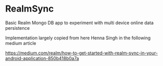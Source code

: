 # RealmSync
Basic Realm Mongo DB app to experiment with multi device online data persistence

Implementation largely copied from here Henna Singh in the following medium article

https://medium.com/realm/how-to-get-started-with-realm-sync-in-your-android-application-850b418b0a7a

